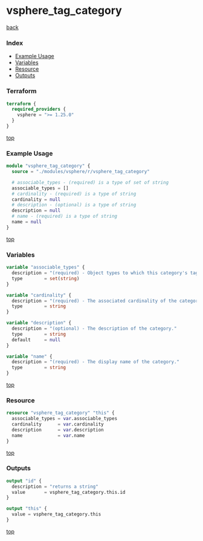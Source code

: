 # vsphere_tag_category

[back](../vsphere.md)

### Index

- [Example Usage](#example-usage)
- [Variables](#variables)
- [Resource](#resource)
- [Outputs](#outputs)

### Terraform

```terraform
terraform {
  required_providers {
    vsphere = ">= 1.25.0"
  }
}
```

[top](#index)

### Example Usage

```terraform
module "vsphere_tag_category" {
  source = "./modules/vsphere/r/vsphere_tag_category"

  # associable_types - (required) is a type of set of string
  associable_types = []
  # cardinality - (required) is a type of string
  cardinality = null
  # description - (optional) is a type of string
  description = null
  # name - (required) is a type of string
  name = null
}
```

[top](#index)

### Variables

```terraform
variable "associable_types" {
  description = "(required) - Object types to which this category's tags can be attached."
  type        = set(string)
}

variable "cardinality" {
  description = "(required) - The associated cardinality of the category. Can be one of SINGLE (object can only be assigned one tag in this category) or MULTIPLE (object can be assigned multiple tags in this category)."
  type        = string
}

variable "description" {
  description = "(optional) - The description of the category."
  type        = string
  default     = null
}

variable "name" {
  description = "(required) - The display name of the category."
  type        = string
}
```

[top](#index)

### Resource

```terraform
resource "vsphere_tag_category" "this" {
  associable_types = var.associable_types
  cardinality      = var.cardinality
  description      = var.description
  name             = var.name
}
```

[top](#index)

### Outputs

```terraform
output "id" {
  description = "returns a string"
  value       = vsphere_tag_category.this.id
}

output "this" {
  value = vsphere_tag_category.this
}
```

[top](#index)